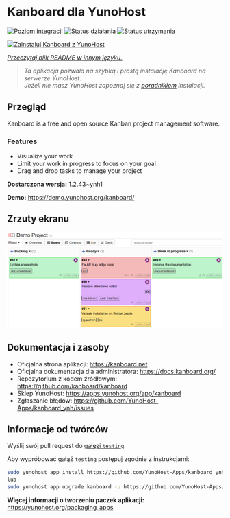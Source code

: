 <!--
To README zostało automatycznie wygenerowane przez <https://github.com/YunoHost/apps/tree/master/tools/readme_generator>
Nie powinno być ono edytowane ręcznie.
-->

# Kanboard dla YunoHost

[![Poziom integracji](https://apps.yunohost.org/badge/integration/kanboard)](https://ci-apps.yunohost.org/ci/apps/kanboard/)
![Status działania](https://apps.yunohost.org/badge/state/kanboard)
![Status utrzymania](https://apps.yunohost.org/badge/maintained/kanboard)

[![Zainstaluj Kanboard z YunoHost](https://install-app.yunohost.org/install-with-yunohost.svg)](https://install-app.yunohost.org/?app=kanboard)

*[Przeczytaj plik README w innym języku.](./ALL_README.md)*

> *Ta aplikacja pozwala na szybką i prostą instalację Kanboard na serwerze YunoHost.*  
> *Jeżeli nie masz YunoHost zapoznaj się z [poradnikiem](https://yunohost.org/install) instalacji.*

## Przegląd

Kanboard is a free and open source Kanban project management software.

### Features

- Visualize your work
- Limit your work in progress to focus on your goal
- Drag and drop tasks to manage your project


**Dostarczona wersja:** 1.2.43~ynh1

**Demo:** <https://demo.yunohost.org/kanboard/>

## Zrzuty ekranu

![Zrzut ekranu z Kanboard](./doc/screenshots/board.png)

## Dokumentacja i zasoby

- Oficjalna strona aplikacji: <https://kanboard.net>
- Oficjalna dokumentacja dla administratora: <https://docs.kanboard.org/>
- Repozytorium z kodem źródłowym: <https://github.com/kanboard/kanboard>
- Sklep YunoHost: <https://apps.yunohost.org/app/kanboard>
- Zgłaszanie błędów: <https://github.com/YunoHost-Apps/kanboard_ynh/issues>

## Informacje od twórców

Wyślij swój pull request do [gałęzi `testing`](https://github.com/YunoHost-Apps/kanboard_ynh/tree/testing).

Aby wypróbować gałąź `testing` postępuj zgodnie z instrukcjami:

```bash
sudo yunohost app install https://github.com/YunoHost-Apps/kanboard_ynh/tree/testing --debug
lub
sudo yunohost app upgrade kanboard -u https://github.com/YunoHost-Apps/kanboard_ynh/tree/testing --debug
```

**Więcej informacji o tworzeniu paczek aplikacji:** <https://yunohost.org/packaging_apps>

